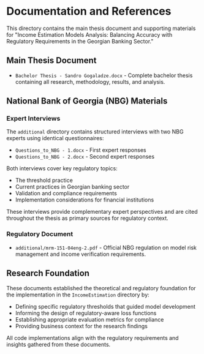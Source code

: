 # Documentation and References

This directory contains the main thesis document and supporting materials for "Income Estimation Models Analysis: Balancing Accuracy with Regulatory Requirements in the Georgian Banking Sector."

## Main Thesis Document

- `Bachelor Thesis - Sandro Gogaladze.docx` - Complete bachelor thesis containing all research, methodology, results, and analysis.

## National Bank of Georgia (NBG) Materials

### Expert Interviews

The `additional` directory contains structured interviews with two NBG experts using identical questionnaires:

- `Questions_to_NBG - 1.docx` - First expert responses
- `Questions_to_NBG - 2.docx` - Second expert responses

Both interviews cover key regulatory topics:
- The threshold practice
- Current practices in Georgian banking sector
- Validation and compliance requirements
- Implementation considerations for financial institutions

These interviews provide complementary expert perspectives and are cited throughout the thesis as primary sources for regulatory context.

### Regulatory Document

- `additional/mrm-151-04eng-2.pdf` - Official NBG regulation on model risk management and income verification requirements.

## Research Foundation

These documents established the theoretical and regulatory foundation for the implementation in the `IncomeEstimation` directory by:

- Defining specific regulatory thresholds that guided model development
- Informing the design of regulatory-aware loss functions
- Establishing appropriate evaluation metrics for compliance
- Providing business context for the research findings

All code implementations align with the regulatory requirements and insights gathered from these documents.
